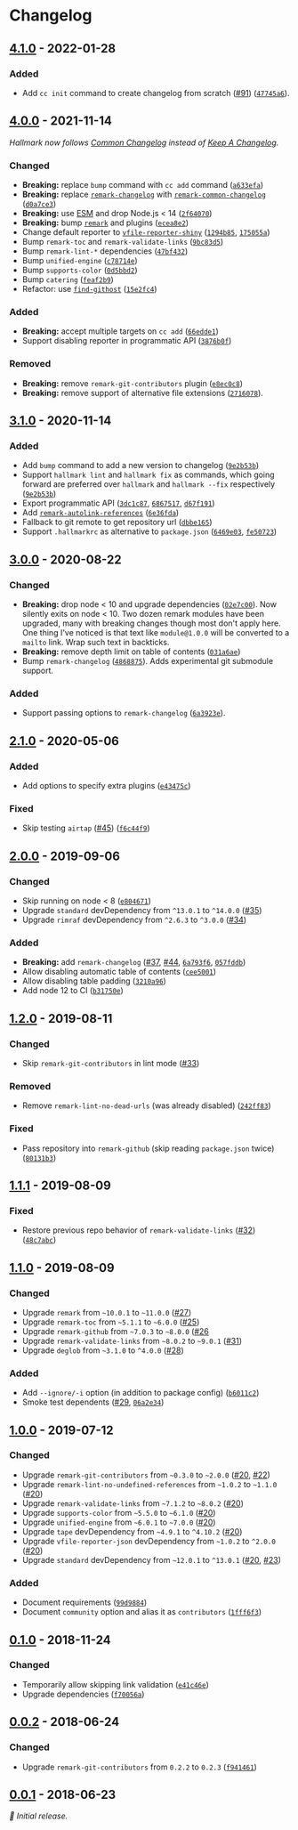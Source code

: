 # Changelog

## [4.1.0] - 2022-01-28

### Added

- Add `cc init` command to create changelog from scratch ([#91](https://github.com/vweevers/hallmark/issues/91)) ([`47745a6`](https://github.com/vweevers/hallmark/commit/47745a6)).

## [4.0.0] - 2021-11-14

_Hallmark now follows [Common Changelog](https://common-changelog.org/) instead of [Keep A Changelog](https://keepachangelog.com/)._

### Changed

- **Breaking:** replace `bump` command with `cc add` command ([`a633efa`](https://github.com/vweevers/hallmark/commit/a633efa))
- **Breaking:** replace [`remark-changelog`](https://github.com/vweevers/remark-changelog) with [`remark-common-changelog`](https://github.com/vweevers/remark-common-changelog) ([`d0a7ce3`](https://github.com/vweevers/hallmark/commit/d0a7ce3))
- **Breaking:** use [ESM](https://developer.mozilla.org/en-US/docs/Web/JavaScript/Guide/Modules) and drop Node.js < 14 ([`2f64070`](https://github.com/vweevers/hallmark/commit/2f64070))
- **Breaking:** bump [`remark`](https://github.com/remarkjs/remark/tree/main/packages/remark) and plugins ([`ecea8e2`](https://github.com/vweevers/hallmark/commit/ecea8e2))
- Change default reporter to [`vfile-reporter-shiny`](https://github.com/vweevers/vfile-reporter-shiny) ([`1294b85`](https://github.com/vweevers/hallmark/commit/1294b85), [`175055a`](https://github.com/vweevers/hallmark/commit/175055a))
- Bump `remark-toc` and `remark-validate-links` ([`9bc83d5`](https://github.com/vweevers/hallmark/commit/9bc83d5))
- Bump `remark-lint-*` dependencies ([`47bf432`](https://github.com/vweevers/hallmark/commit/47bf432))
- Bump `unified-engine` ([`c78714e`](https://github.com/vweevers/hallmark/commit/c78714e))
- Bump `supports-color` ([`0d5bbd2`](https://github.com/vweevers/hallmark/commit/0d5bbd2))
- Bump `catering` ([`feaf2b9`](https://github.com/vweevers/hallmark/commit/feaf2b9))
- Refactor: use [`find-githost`](https://github.com/vweevers/find-githost) ([`15e2fc4`](https://github.com/vweevers/hallmark/commit/15e2fc4))

### Added

- **Breaking:** accept multiple targets on `cc add` ([`66edde1`](https://github.com/vweevers/hallmark/commit/66edde1))
- Support disabling reporter in programmatic API ([`3876b0f`](https://github.com/vweevers/hallmark/commit/3876b0f))

### Removed

- **Breaking:** remove `remark-git-contributors` plugin ([`e8ec0c8`](https://github.com/vweevers/hallmark/commit/e8ec0c8))
- **Breaking:** remove support of alternative file extensions ([`2716078`](https://github.com/vweevers/hallmark/commit/2716078)).

## [3.1.0] - 2020-11-14

### Added

- Add `bump` command to add a new version to changelog ([`9e2b53b`](https://github.com/vweevers/hallmark/commit/9e2b53b))
- Support `hallmark lint` and `hallmark fix` as commands, which going forward are preferred over `hallmark` and `hallmark --fix` respectively ([`9e2b53b`](https://github.com/vweevers/hallmark/commit/9e2b53b))
- Export programmatic API ([`3dc1c87`](https://github.com/vweevers/hallmark/commit/3dc1c87), [`6867517`](https://github.com/vweevers/hallmark/commit/6867517), [`d67f191`](https://github.com/vweevers/hallmark/commit/d67f191))
- Add [`remark-autolink-references`](https://github.com/vweevers/remark-autolink-references) ([`6e36fda`](https://github.com/vweevers/hallmark/commit/6e36fda))
- Fallback to git remote to get repository url ([`dbbe165`](https://github.com/vweevers/hallmark/commit/dbbe165))
- Support `.hallmarkrc` as alternative to `package.json` ([`6469e03`](https://github.com/vweevers/hallmark/commit/6469e03), [`fe50723`](https://github.com/vweevers/hallmark/commit/fe50723))

## [3.0.0] - 2020-08-22

### Changed

- **Breaking:** drop node < 10 and upgrade dependencies ([`02e7c00`](https://github.com/vweevers/hallmark/commit/02e7c00)). Now silently exits on node < 10. Two dozen remark modules have been upgraded, many with breaking changes though most don't apply here. One thing I've noticed is that text like `module@1.0.0` will be converted to a `mailto` link. Wrap such text in backticks.
- **Breaking:** remove depth limit on table of contents ([`031a6ae`](https://github.com/vweevers/hallmark/commit/031a6ae))
- Bump `remark-changelog` ([`4868875`](https://github.com/vweevers/hallmark/commit/4868875)). Adds experimental git submodule support.

### Added

- Support passing options to `remark-changelog` ([`6a3923e`](https://github.com/vweevers/hallmark/commit/6a3923e)).

## [2.1.0] - 2020-05-06

### Added

- Add options to specify extra plugins ([`e43475c`](https://github.com/vweevers/hallmark/commit/e43475c))

### Fixed

- Skip testing `airtap` ([#45](https://github.com/vweevers/hallmark/issues/45)) ([`f6c44f9`](https://github.com/vweevers/hallmark/commit/f6c44f9))

## [2.0.0] - 2019-09-06

### Changed

- Skip running on node < 8 ([`e804671`](https://github.com/vweevers/hallmark/commit/e804671))
- Upgrade `standard` devDependency from `^13.0.1` to `^14.0.0` ([#35](https://github.com/vweevers/hallmark/issues/35))
- Upgrade `rimraf` devDependency from `^2.6.3` to `^3.0.0` ([#34](https://github.com/vweevers/hallmark/issues/34))

### Added

- **Breaking:** add `remark-changelog` ([#37](https://github.com/vweevers/hallmark/issues/37), [#44](https://github.com/vweevers/hallmark/issues/44), [`6a793f6`](https://github.com/vweevers/hallmark/commit/6a793f6), [`057fddb`](https://github.com/vweevers/hallmark/commit/057fddb))
- Allow disabling automatic table of contents ([`cee5001`](https://github.com/vweevers/hallmark/commit/cee5001))
- Allow disabling table padding ([`3210a96`](https://github.com/vweevers/hallmark/commit/3210a96))
- Add node 12 to CI ([`b31750e`](https://github.com/vweevers/hallmark/commit/b31750e))

## [1.2.0] - 2019-08-11

### Changed

- Skip `remark-git-contributors` in lint mode ([#33](https://github.com/vweevers/hallmark/issues/33))

### Removed

- Remove `remark-lint-no-dead-urls` (was already disabled) ([`242ff83`](https://github.com/vweevers/hallmark/commit/242ff83))

### Fixed

- Pass repository into `remark-github` (skip reading `package.json` twice) ([`80131b3`](https://github.com/vweevers/hallmark/commit/80131b3))

## [1.1.1] - 2019-08-09

### Fixed

- Restore previous repo behavior of `remark-validate-links` ([#32](https://github.com/vweevers/hallmark/issues/32)) ([`48c7abc`](https://github.com/vweevers/hallmark/commit/48c7abc))

## [1.1.0] - 2019-08-09

### Changed

- Upgrade `remark` from `~10.0.1` to `~11.0.0` ([#27](https://github.com/vweevers/hallmark/issues/27))
- Upgrade `remark-toc` from `~5.1.1` to `~6.0.0` ([#25](https://github.com/vweevers/hallmark/issues/25))
- Upgrade `remark-github` from `~7.0.3` to `~8.0.0` ([#26](https://github.com/vweevers/hallmark/issues/26)
- Upgrade `remark-validate-links` from `~8.0.2` to `~9.0.1` ([#31](https://github.com/vweevers/hallmark/issues/31))
- Upgrade `deglob` from `~3.1.0` to `^4.0.0` ([#28](https://github.com/vweevers/hallmark/issues/28))

### Added

- Add `--ignore/-i` option (in addition to package config) ([`b6011c2`](https://github.com/vweevers/hallmark/commit/b6011c2))
- Smoke test dependents ([#29](https://github.com/vweevers/hallmark/issues/29), [`06a2e34`](https://github.com/vweevers/hallmark/commit/06a2e34))

## [1.0.0] - 2019-07-12

### Changed

- Upgrade `remark-git-contributors` from `~0.3.0` to `~2.0.0` ([#20](https://github.com/vweevers/hallmark/issues/20), [#22](https://github.com/vweevers/hallmark/issues/22))
- Upgrade `remark-lint-no-undefined-references` from `~1.0.2` to `~1.1.0` ([#20](https://github.com/vweevers/hallmark/issues/20))
- Upgrade `remark-validate-links` from `~7.1.2` to `~8.0.2` ([#20](https://github.com/vweevers/hallmark/issues/20))
- Upgrade `supports-color` from `~5.5.0` to `~6.1.0` ([#20](https://github.com/vweevers/hallmark/issues/20))
- Upgrade `unified-engine` from `~6.0.1` to `~7.0.0` ([#20](https://github.com/vweevers/hallmark/issues/20))
- Upgrade `tape` devDependency from `~4.9.1` to `^4.10.2` ([#20](https://github.com/vweevers/hallmark/issues/20))
- Upgrade `vfile-reporter-json` devDependency from `~1.0.2` to `^2.0.0` ([#20](https://github.com/vweevers/hallmark/issues/20))
- Upgrade `standard` devDependency from `~12.0.1` to `^13.0.1` ([#20](https://github.com/vweevers/hallmark/issues/20), [#23](https://github.com/vweevers/hallmark/issues/23))

### Added

- Document requirements ([`99d9884`](https://github.com/vweevers/hallmark/commit/99d9884))
- Document `community` option and alias it as `contributors` ([`1fff6f3`](https://github.com/vweevers/hallmark/commit/1fff6f3))

## [0.1.0] - 2018-11-24

### Changed

- Temporarily allow skipping link validation ([`e41c46e`](https://github.com/vweevers/hallmark/commit/e41c46e))
- Upgrade dependencies ([`f70056a`](https://github.com/vweevers/hallmark/commit/f70056a))

## [0.0.2] - 2018-06-24

### Changed

- Upgrade `remark-git-contributors` from `0.2.2` to `0.2.3` ([`f941461`](https://github.com/vweevers/hallmark/commit/f941461))

## [0.0.1] - 2018-06-23

_:seedling: Initial release._

[4.1.0]: https://github.com/vweevers/hallmark/releases/tag/v4.1.0

[4.0.0]: https://github.com/vweevers/hallmark/releases/tag/v4.0.0

[3.1.0]: https://github.com/vweevers/hallmark/releases/tag/v3.1.0

[3.0.0]: https://github.com/vweevers/hallmark/releases/tag/v3.0.0

[2.1.0]: https://github.com/vweevers/hallmark/releases/tag/v2.1.0

[2.0.0]: https://github.com/vweevers/hallmark/releases/tag/v2.0.0

[1.2.0]: https://github.com/vweevers/hallmark/releases/tag/v1.2.0

[1.1.1]: https://github.com/vweevers/hallmark/releases/tag/v1.1.1

[1.1.0]: https://github.com/vweevers/hallmark/releases/tag/v1.1.0

[1.0.0]: https://github.com/vweevers/hallmark/releases/tag/v1.0.0

[0.1.0]: https://github.com/vweevers/hallmark/releases/tag/v0.1.0

[0.0.2]: https://github.com/vweevers/hallmark/releases/tag/v0.0.2

[0.0.1]: https://github.com/vweevers/hallmark/releases/tag/v0.0.1
